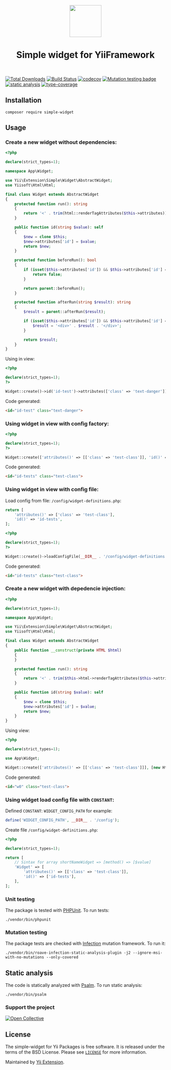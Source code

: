 <p align="center">
    <a href="https://github.com/yii-extension" target="_blank">
        <img src="https://lh3.googleusercontent.com/ehSTPnXqrkk0M3U-UPCjC0fty9K6lgykK2WOUA2nUHp8gIkRjeTN8z8SABlkvcvR-9PIrboxIvPGujPgWebLQeHHgX7yLUoxFSduiZrTog6WoZLiAvqcTR1QTPVRmns2tYjACpp7EQ=w2400" height="100px">
    </a>
    <h1 align="center">Simple widget for YiiFramework</h1>
    <br>
</p>

[![Total Downloads](https://poser.pugx.org/yii-extension/simple-widget/downloads.png)](https://packagist.org/packages/yii-extension/simple-widget)
[![Build Status](https://github.com/yii-extension/simple-widget/workflows/build/badge.svg)](https://github.com/yii-extension/simple-widget/actions?query=workflow%3Abuild)
[![codecov](https://codecov.io/gh/yii-extension/simple-widget/branch/master/graph/badge.svg?token=gaUysTvoUu)](https://codecov.io/gh/yii-extension/simple-widget)
[![Mutation testing badge](https://img.shields.io/endpoint?style=flat&url=https%3A%2F%2Fbadge-api.stryker-mutator.io%2Fgithub.com%2Fyii-extension%2Fsimple-widget%2Fmaster)](https://dashboard.stryker-mutator.io/reports/github.com/yii-extension/simple-widget/master)
[![static analysis](https://github.com/yii-extension/simple-widget/workflows/static%20analysis/badge.svg)](https://github.com/yii-extension/simple-widget/actions?query=workflow%3A%22static+analysis%22)
[![type-coverage](https://shepherd.dev/github/yii-extension/simple-widget/coverage.svg)](https://shepherd.dev/github/yii-extension/simple-widget)


## Installation

```shell
composer require simple-widget
```

## Usage

### Create a new widget without dependencies:

```php
<?php

declare(strict_types=1);

namespace App\Widget;

use Yii\Extension\Simple\Widget\AbstractWidget;
use Yiisoft\Html\Html;

final class Widget extends AbstractWidget
{
    protected function run(): string
    {
        return '<' . trim(html::renderTagAttributes($this->attributes)) . '>';
    }

    public function id(string $value): self
    {
        $new = clone $this;
        $new->attributes['id'] = $value;
        return $new;
    }

    protected function beforeRun(): bool
    {
        if (isset($this->attributes['id']) && $this->attributes['id'] === 'beforerun') {
            return false;
        }

        return parent::beforeRun();
    }

    protected function afterRun(string $result): string
    {
        $result = parent::afterRun($result);

        if (isset($this->attributes['id']) && $this->attributes['id'] === 'afterrun') {
            $result = '<div>' . $result . '</div>';
        }

        return $result;
    }
}
```

Using in view:

```php
<?php

declare(strict_types=1);
?>

Widget::create()->id('id-test')->attributes(['class' => 'text-danger'])->render();
```

Code generated:

```html
<id="id-test" class="text-danger">
```

### Using widget in view with config factory:

```php
<?php

declare(strict_types=1);
?>

Widget::create(['attributes()' => [['class' => 'test-class']], 'id()' => ['id-tests']])->render();
```

Code generated:

```html
<id="id-tests" class="test-class">
```

### Using widget in view with config file:

Load config from file: `/config/widget-definitions.php`:

```php
return [
    'attributes()' => ['class' => 'test-class'],
    'id()' => 'id-tests',
];
```

```php
<?php

declare(strict_types=1);
?>

Widget::create()->loadConfigFile(__DIR__ . '/config/widget-definitions.php')->render();
```

Code generated:
```html
<id="id-tests" class="test-class">
```

### Create a new widget with depedencie injection:

```php
<?php

declare(strict_types=1);

namespace App\Widget;

use Yii\Extension\Simple\Widget\AbstractWidget;
use Yiisoft\Html\Html;

final class Widget extends AbstractWidget
{
    public function __construct(private HTML $html)
    {
    }

    protected function run(): string
    {
        return '<' . trim($this->html->renderTagAttributes($this->attributes)) . '>';
    }

    public function id(string $value): self
    {
        $new = clone $this;
        $new->attributes['id'] = $value;
        return $new;
    }
}
```

Using view:

```php
<?php

declare(strict_types=1);

use App\Widget;

Widget::create(['attributes()' => [['class' => 'test-class']]], [new Html()])->id('w0')->render();
```

Code generated:
```html
<id="w0" class="test-class">
```

### Using widget load config file with `CONSTANT`:

Defined `CONSTANT`: `WIDGET_CONFIG_PATH` for example:

```php
define('WIDGET_CONFIG_PATH', __DIR__ . '/config');
```

Create file `/config/widget-definitions.php`:

```php
<?php

declare(strict_types=1);

return [
    // Sintax for array shortNameWidget => [method() => [$value]
    'Widget' => [
        'attributes()' => [['class' => 'test-class']],
        'id()' => ['id-tests'],
    ],
];
```

### Unit testing

The package is tested with [PHPUnit](https://phpunit.de/). To run tests:

```shell
./vendor/bin/phpunit
```

### Mutation testing

The package tests are checked with [Infection](https://infection.github.io/) mutation framework. To run it:

```shell
./vendor/bin/roave-infection-static-analysis-plugin -j2 --ignore-msi-with-no-mutations --only-covered
```

## Static analysis

The code is statically analyzed with [Psalm](https://psalm.dev/docs). To run static analysis:

```shell
./vendor/bin/psalm
```

### Support the project

[![Open Collective](https://img.shields.io/badge/Open%20Collective-sponsor-7eadf1?logo=open%20collective&logoColor=7eadf1&labelColor=555555)](https://opencollective.com/yiisoft)

## License

The simple-widget for Yii Packages is free software. It is released under the terms of the BSD License.
Please see [`LICENSE`](./LICENSE.md) for more information.

Maintained by [Yii Extension](https://github.com/yii-extension).
